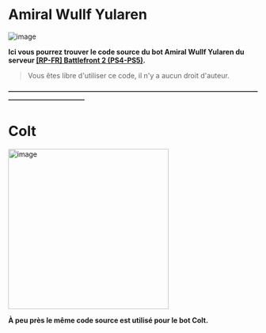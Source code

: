 # Amiral Wullf Yularen
![image](https://github.com/user-attachments/assets/3520c915-4506-4619-ae39-a241938c7d1e)

**Ici vous pourrez trouver le code source du bot Amiral Wullf Yularen du serveur [[RP-FR] Battlefront 2 (PS4-PS5)](https://discord.gg/r5meW3np7V).**
> Vous êtes libre d'utiliser ce code, il n'y a aucun droit d'auteur.

**———————————————————————————————————————————————**

# Colt
<img width="324" alt="image" src="https://github.com/user-attachments/assets/6c22d5e3-6fdb-4e02-beb7-40267f0e19a1" />


**À peu près le même code source est utilisé pour le bot Colt.**
